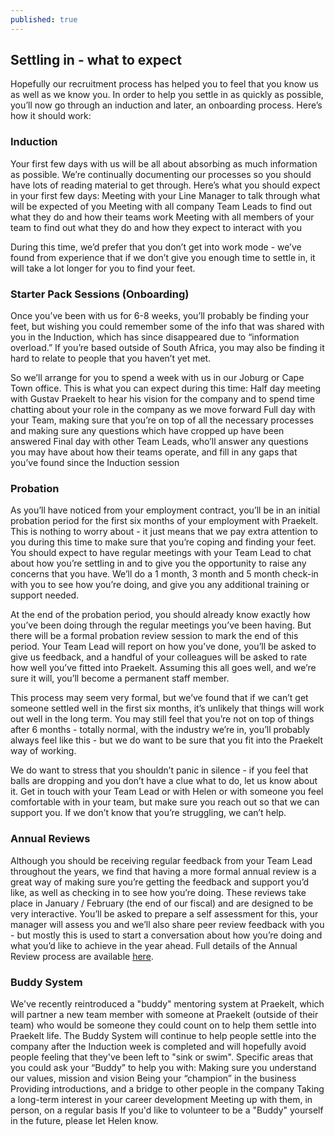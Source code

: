 ```yaml
---
published: true
---
```


## Settling in - what to expect

Hopefully our recruitment process has helped you to feel that you know us as well as we know you. In order to help you settle in as quickly as possible, you’ll now go through an induction and later, an onboarding process. Here’s how it should work:

### Induction

Your first few days with us will be all about absorbing as much information as possible. We’re continually documenting our processes so you should have lots of reading material to get through. Here’s what you should expect in your first few days:
Meeting with your Line Manager to talk through what will be expected of you
Meeting with all company Team Leads to find out what they do and how their teams work
Meeting with all members of your team to find out what they do and how they expect to interact with you

During this time, we’d prefer that you don’t get into work mode - we’ve found from experience that if we don’t give you enough time to settle in, it will take a lot longer for you to find your feet.

### Starter Pack Sessions (Onboarding)
Once you’ve been with us for 6-8 weeks, you’ll probably be finding your feet, but wishing you could remember some of the info that was shared with you in the Induction, which has since disappeared due to “information overload.” If you’re based outside of South Africa, you may also be finding it hard to relate to people that you haven’t yet met.

So we’ll arrange for you to spend a week with us in our Joburg or Cape Town office. This is what you can expect during this time:
Half day meeting with Gustav Praekelt to hear his vision for the company and to spend time chatting about your role in the company as we move forward
Full day with your Team, making sure that you’re on top of all the necessary processes and making sure any questions which have cropped up have been answered
Final day with other Team Leads, who’ll answer any questions you may have about how their teams operate, and fill in any gaps that you’ve found since the Induction session


### Probation
As you’ll have noticed from your employment contract, you’ll be in an initial probation period for the first six months of your employment with Praekelt. This is nothing to worry about - it just means that we pay extra attention to you during this time to make sure that you’re coping and finding your feet. You should expect to have regular meetings with your Team Lead to chat about how you’re settling in and to give you the opportunity to raise any concerns that you have. We’ll do a 1 month, 3 month and 5 month check-in with you to see how you’re doing, and give you any additional training or support needed.

At the end of the probation period, you should already know exactly how you’ve been doing through the regular meetings you’ve been having. But there will be a formal probation review session to mark the end of this period. Your Team Lead will report on how you’ve done, you’ll be asked to give us feedback, and a handful of your colleagues will be asked to rate how well you’ve fitted into Praekelt. Assuming this all goes well, and we’re sure it will, you’ll become a permanent staff member.

This process may seem very formal, but we’ve found that if we can’t get someone settled well in the first six months, it’s unlikely that things will work out well in the long term. You may still feel that you’re not on top of things after 6 months - totally normal, with the industry we’re in, you’ll probably always feel like this - but we do want to be sure that you fit into the Praekelt way of working.

We do want to stress that you shouldn’t panic in silence - if you feel that balls are dropping and you don’t have a clue what to do, let us know about it. Get in touch with your Team Lead or with Helen or with someone you feel comfortable with in your team, but make sure you reach out so that we can support you. If we don’t know that you’re struggling, we can’t help. 

### Annual Reviews
Although you should be receiving regular feedback from your Team Lead throughout the years, we find that having a more formal annual review is a great way of making sure you’re getting the feedback and support you’d like, as well as checking in to see how you’re doing. These reviews take place in January / February (the end of our fiscal) and are designed to be very interactive. You’ll be asked to prepare a self assessment for this, your manager will assess you and we’ll also share peer review feedback with you - but mostly this is used to start a conversation about how you’re doing and what you’d like to achieve in the year ahead. Full details of the Annual Review process are available [here](https://docs.google.com/document/d/1doRGny6K5f8pjv68rt5QMYT3NnXwa2h_k_6N4RTgRPE/edit#heading=h.8zes2imnrh99). 

### Buddy System
We've recently reintroduced a "buddy" mentoring system at Praekelt, which will partner a new team member with someone at Praekelt (outside of their team) who would be someone they could count on to help them settle into Praekelt life. The Buddy System will continue to help people settle into the company after the Induction week is completed and will hopefully avoid people feeling that they've been left to "sink or swim".
Specific areas that you could ask your “Buddy” to help you with:
Making sure you understand our values, mission and vision
Being your “champion” in the business
Providing introductions, and a bridge to other people in the company
Taking a long-term interest in your career development 
Meeting up with them, in person, on a regular basis
If you'd like to volunteer to be a "Buddy" yourself in the future, please let Helen know.
